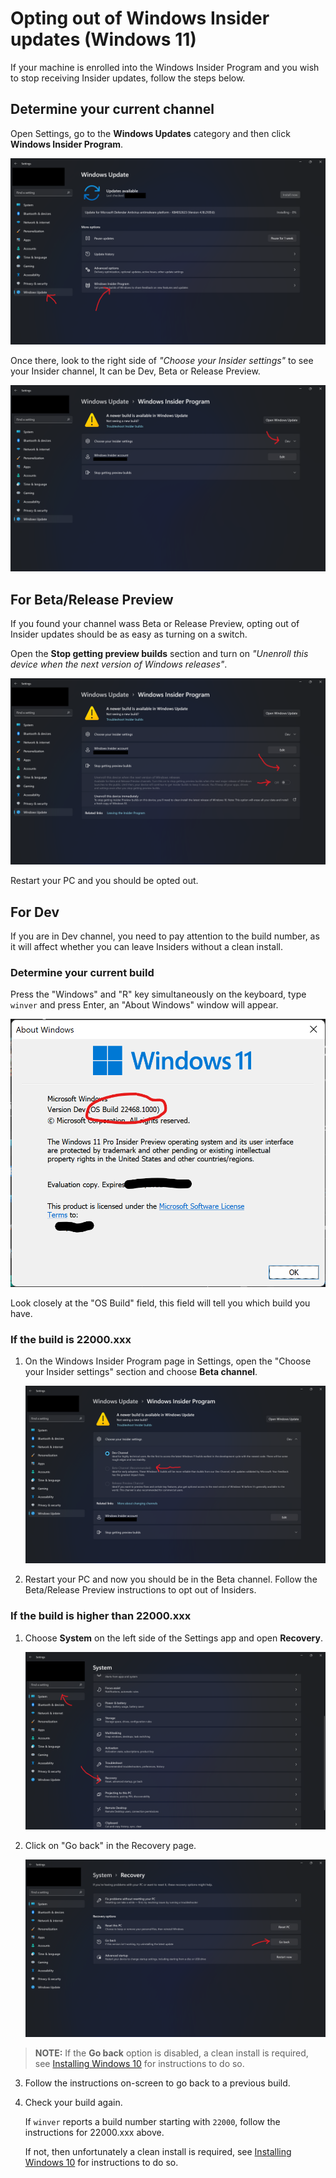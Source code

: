 # Opting out of Windows Insider updates (Windows 11)

If your machine is enrolled into the Windows Insider Program and you wish to stop receiving Insider updates, follow the steps below.

## Determine your current channel

Open Settings, go to the **Windows Updates** category and then click **Windows Insider Program**.

![](img/leave-insiders/wu-page.png)

Once there, look to the right side of *"Choose your Insider settings"* to see your Insider channel, It can be Dev, Beta or Release Preview.

![](img/leave-insiders/wu-insiders-channel.png)

## For Beta/Release Preview

If you found your channel wass Beta or Release Preview, opting out of Insider updates should be as easy as turning on a switch.

Open the **Stop getting preview builds** section and turn on *"Unenroll this device when the next version of Windows releases"*.

![](img/leave-insiders/wu-insiders-stop.png)

Restart your PC and you should be opted out.

## For Dev

If you are in Dev channel, you need to pay attention to the build number, as it will affect whether you can leave Insiders without a clean install.

### Determine your current build

Press the "Windows" and "R" key simultaneously on the keyboard, type `winver` and press Enter, an "About Windows" window will appear.

![](img/leave-insiders/winver.png)

Look closely at the "OS Build" field, this field will tell you which build you have.

### If the build is 22000.xxx

1. On the Windows Insider Program page in Settings, open the "Choose your Insider settings" section and choose **Beta channel**.

   ![](img/leave-insiders/wu-change-channel.png)

2. Restart your PC and now you should be in the Beta channel. Follow the Beta/Release Preview instructions to opt out of Insiders.

### If the build is higher than 22000.xxx

1. Choose **System** on the left side of the Settings app and open **Recovery**.

    ![](img/leave-insiders/system-page.png)

2. Click on "Go back" in the Recovery page.

   ![](img/leave-insiders/system-go-back.png)

>   **NOTE:** If the **Go back** option is disabled, a clean install is required, see [Installing Windows 10](installing_windows_10.md) for instructions to do so.

3. Follow the instructions on-screen to go back to a previous build.

4. Check your build again.

   If `winver` reports a build number starting with `22000`, follow the instructions for 22000.xxx above.

   If not, then unfortunately a clean install is required, see [Installing Windows 10](installing_windows_10.md) for instructions to do so.